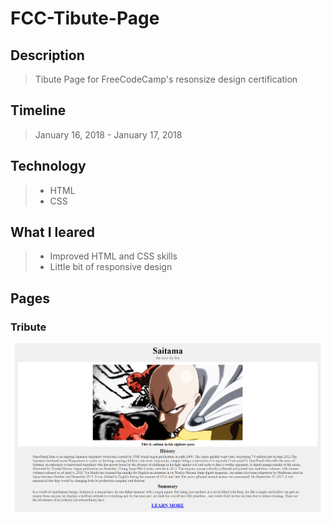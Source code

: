 # FCC-Tibute-Page

## Description

> Tibute Page for FreeCodeCamp's resonsize design certification

## Timeline

> January 16, 2018 - January 17, 2018

## Technology

> * HTML
> * CSS

## What I leared

> * Improved HTML and CSS skills
> * Little bit of responsive design

## Pages

### Tribute

![Tribute Page](./Tribute.png)